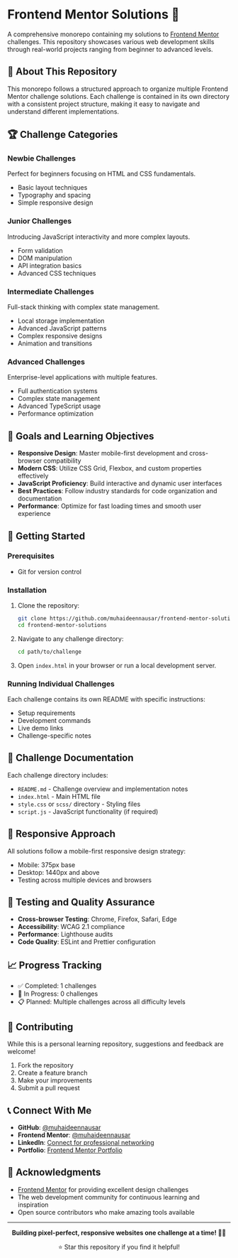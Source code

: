 # Frontend Mentor Solutions 🎯

A comprehensive monorepo containing my solutions to [Frontend Mentor](https://www.frontendmentor.io) challenges. This repository showcases various web development skills through real-world projects ranging from beginner to advanced levels.

## 🚀 About This Repository

This monorepo follows a structured approach to organize multiple Frontend Mentor challenge solutions. Each challenge is contained in its own directory with a consistent project structure, making it easy to navigate and understand different implementations.

## 🏆 Challenge Categories

### Newbie Challenges
Perfect for beginners focusing on HTML and CSS fundamentals.
- Basic layout techniques
- Typography and spacing
- Simple responsive design

### Junior Challenges
Introducing JavaScript interactivity and more complex layouts.
- Form validation
- DOM manipulation
- API integration basics
- Advanced CSS techniques

### Intermediate Challenges
Full-stack thinking with complex state management.
- Local storage implementation
- Advanced JavaScript patterns
- Complex responsive designs
- Animation and transitions

### Advanced Challenges
Enterprise-level applications with multiple features.
- Full authentication systems
- Complex state management
- Advanced TypeScript usage
- Performance optimization

## 🎯 Goals and Learning Objectives

- **Responsive Design**: Master mobile-first development and cross-browser compatibility
- **Modern CSS**: Utilize CSS Grid, Flexbox, and custom properties effectively
- **JavaScript Proficiency**: Build interactive and dynamic user interfaces
- **Best Practices**: Follow industry standards for code organization and documentation
- **Performance**: Optimize for fast loading times and smooth user experience

## 🚦 Getting Started

### Prerequisites
- Git for version control

### Installation

1. Clone the repository:
   ```bash
   git clone https://github.com/muhaideennausar/frontend-mentor-solutions.git
   cd frontend-mentor-solutions
   ```

2. Navigate to any challenge directory:
   ```bash
   cd path/to/challenge
   ```

3. Open `index.html` in your browser or run a local development server.

### Running Individual Challenges

Each challenge contains its own README with specific instructions:
- Setup requirements
- Development commands
- Live demo links
- Challenge-specific notes

## 📖 Challenge Documentation

Each challenge directory includes:
- `README.md` - Challenge overview and implementation notes
- `index.html` - Main HTML file
- `style.css` or `scss/` directory - Styling files
- `script.js` - JavaScript functionality (if required)

## 📱 Responsive Approach

All solutions follow a mobile-first responsive design strategy:
- Mobile: 375px base
- Desktop: 1440px and above
- Testing across multiple devices and browsers

## 🧪 Testing and Quality Assurance

- **Cross-browser Testing**: Chrome, Firefox, Safari, Edge
- **Accessibility**: WCAG 2.1 compliance
- **Performance**: Lighthouse audits
- **Code Quality**: ESLint and Prettier configuration

## 📈 Progress Tracking

- ✅ Completed: 1 challenges
- 🚧 In Progress: 0 challenges
- 📋 Planned: Multiple challenges across all difficulty levels

## 🤝 Contributing

While this is a personal learning repository, suggestions and feedback are welcome!

1. Fork the repository
2. Create a feature branch
3. Make your improvements
4. Submit a pull request


## 📞 Connect With Me

- **GitHub**: [@muhaideennausar](https://github.com/muhaideennausar)
- **Frontend Mentor**: [@muhaideennausar](https://www.frontendmentor.io/profile/muhaideennausar)
- **LinkedIn**: [Connect for professional networking](www.linkedin.com/in/muhaideen-nausar-b87819376)
- **Portfolio**: [Frontend Mentor Portfolio](https://www.frontendmentor.io/profile/muhaideennausar)

## 🙏 Acknowledgments

- [Frontend Mentor](https://www.frontendmentor.io) for providing excellent design challenges
- The web development community for continuous learning and inspiration
- Open source contributors who make amazing tools available

---

<div align="center">
  <p><strong>Building pixel-perfect, responsive websites one challenge at a time! 🎨✨</strong></p>
  <p>⭐ Star this repository if you find it helpful!</p>
</div>
